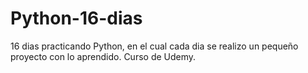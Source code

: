 # Python-16-dias
16 dias practicando Python, en el cual cada dia se realizo un pequeño proyecto con lo aprendido. Curso de Udemy.

